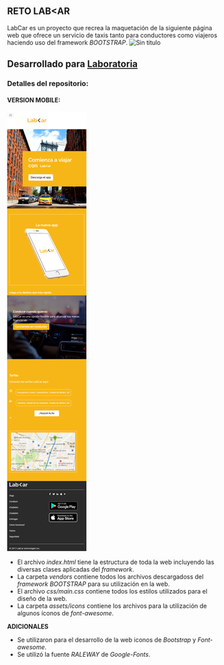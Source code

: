 ##  **RETO LAB<AR**
LabCar es un proyecto que recrea la maquetación de la siguiente página web que ofrece un servicio de
taxis tanto para conductores como viajeros haciendo uso del framework *BOOTSTRAP*.
![Sin titulo](https://user-images.githubusercontent.com/32286663/36439710-b4defd74-163b-11e8-99e6-f9f8f8dda8e3.png)

## Desarrollado para [Laboratoria](http://laboratoria.la) 

### Detalles del repositorio:

#### VERSION MOBILE:
![Sin titulo](assets/docs/movil.png)

+ El archivo *index.html* tiene la estructura de toda la web incluyendo las diversas clases aplicadas del *framework*.
+ La carpeta *vendors* contiene todos los archivos descargadoss del *framework BOOTSTRAP* para su utilización en la web.
+ El archivo *css/main.css* contiene todos los estilos utilizados para el diseño de la web.
+ La carpeta *assets/icons* contiene los archivos para la utilización de algunos íconos de *font-awesome*.

**ADICIONALES**
+ Se utilizaron para el desarrollo de la web iconos de *Bootstrap* y *Font-awesome*.
+ Se utilizó la fuente *RALEWAY* de *Google-Fonts*.

